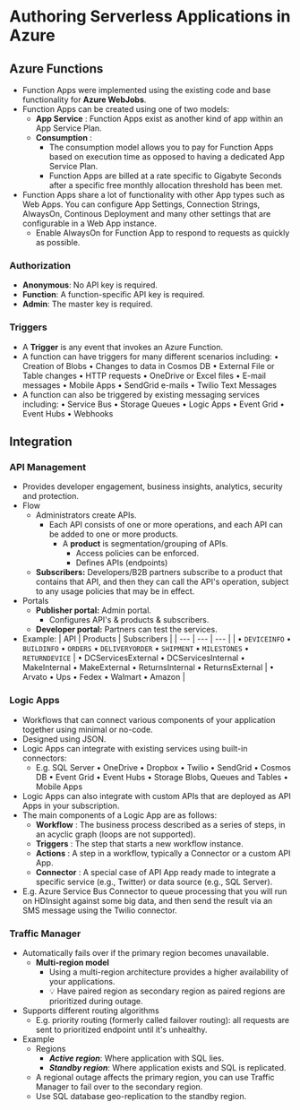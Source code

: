 
# Authoring Serverless Applications in Azure

## Azure Functions

- Function Apps were implemented using the existing code and base functionality for **Azure WebJobs**.
- Function Apps can be created using one of two models:
  - **App Service** : Function Apps exist as another kind of app within an App Service Plan.
  - **Consumption** :
    - The consumption model allows you to pay for Function Apps based on execution time as opposed to having a dedicated App Service Plan.
    - Function Apps are billed at a rate specific to Gigabyte Seconds after a specific free monthly allocation threshold has been met.
- Function Apps share a lot of functionality with other App types such as Web Apps. You can configure App Settings, Connection Strings, AlwaysOn, Continous Deployment and many other settings that are configurable in a Web App instance.
  - Enable AlwaysOn for Function App to respond to requests as quickly as possible.

### Authorization

- **Anonymous**: No API key is required.
- **Function**: A function-specific API key is required.
- **Admin**: The master key is required.

### Triggers

- A **Trigger** is any event that invokes an Azure Function.
- A function can have triggers for many different scenarios including: • Creation of Blobs • Changes to data in Cosmos DB • External File or Table changes • HTTP requests • OneDrive or Excel files • E-mail messages • Mobile Apps • SendGrid e-mails • Twilio Text Messages
- A function can also be triggered by existing messaging services including: • Service Bus • Storage Queues • Logic Apps • Event Grid • Event Hubs • Webhooks

## Integration

### API Management

- Provides developer engagement, business insights, analytics, security and protection.
- Flow
  - Administrators create APIs.
    - Each API consists of one or more operations, and each API can be added to one or more products.
      - A **product** is segmentation/grouping of APIs.
        - Access policies can be enforced.
        - Defines APIs (endpoints)
  - **Subscribers:** Developers/B2B partners subscribe to a product that contains that API, and then they can call the API's operation, subject to any usage policies that may be in effect.
- Portals
  - **Publisher portal:** Admin portal.
    - Configures API's & products & subscribers.
  - **Developer portal:** Partners can test the services.
- Example:
  | API | Products | Subscribers |
  | --- | --- | --- |
  | • `DEVICEINFO` • `BUILDINFO` • `ORDERS` • `DELIVERYORDER` • `SHIPMENT` • `MILESTONES` • `RETURNDEVICE` | • DCServicesExternal • DCServicesInternal • MakeInternal • MakeExternal • ReturnsInternal • ReturnsExternal | • Arvato • Ups • Fedex • Walmart • Amazon  |

### Logic Apps

- Workflows that can connect various components of your application together using minimal or no-code.
- Designed using JSON.
- Logic Apps can integrate with existing services using built-in connectors:
  - E.g. SQL Server • OneDrive • Dropbox • Twilio • SendGrid • Cosmos DB • Event Grid • Event Hubs • Storage Blobs, Queues and Tables • Mobile Apps
- Logic Apps can also integrate with custom APIs that are deployed as API Apps in your subscription.
- The main components of a Logic App are as follows:
  - **Workflow** : The business process described as a series of steps, in an acyclic graph (loops are not supported).
  - **Triggers** : The step that starts a new workflow instance.
  - **Actions** : A step in a workflow, typically a Connector or a custom API App.
  - **Connector** : A special case of API App ready made to integrate a specific service (e.g., Twitter) or data source (e.g., SQL Server).
- E.g. Azure Service Bus Connector to queue processing that you will run on HDInsight against some big data, and then send the result via an SMS message using the Twilio connector.

### Traffic Manager

- Automatically fails over if the primary region becomes unavailable.
  - **Multi-region model**
    - Using a multi-region architecture provides a higher availability of your applications.
    - 💡 Have paired region as secondary region as paired regions are prioritized during outage.
- Supports different routing algorithms
  - E.g. priority routing (formerly called failover routing): all requests are sent to prioritized endpoint until it's unhealthy.
- Example
  - Regions
    - ***Active region***: Where application with SQL lies.
    - ***Standby region***: Where application exists and SQL is replicated.
  - A regional outage affects the primary region, you can use Traffic Manager to fail over to the secondary region.
  - Use SQL database geo-replication to the standby region.
